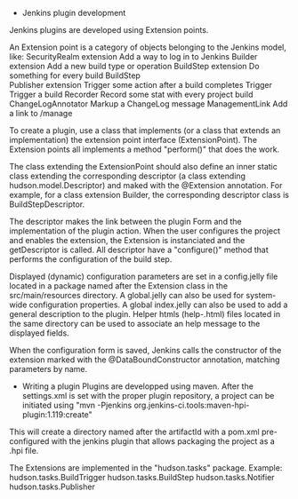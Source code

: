 * Jenkins plugin development

Jenkins plugins are developed using Extension points.

An Extension point is a category of objects belonging to the Jenkins model, like:
 SecurityRealm extension       Add a way to log in to Jenkins 
 Builder extension             Add a new build type or operation 
 BuildStep extension           Do something for every build  BuildStep    
 Publisher extension           Trigger some action after a build completes
 Trigger                       Trigger a build 
 Recorder                      Record some stat with every project build 
 ChangeLogAnnotator            Markup a ChangeLog message
 ManagementLink                Add a link to /manage

To create a plugin, use a class that implements (or a class that extends an implementation) the extension point interface (ExtensionPoint).
The Extension points all implements a method "perform()" that does the work.

The class extending the ExtensionPoint should also define an inner static class extending the corresponding descriptor (a class extending hudson.model.Descriptor) and maked with the @Extension annotation.
For example, for a class extension Builder, the corresponding descriptor class is BuildStepDescriptor<Builder>.

The descriptor makes the link between the plugin Form and the implementation of the plugin action.
When the user configures the project and enables the extension, the Extension is instanciated and the getDescriptor is called.
All descriptor have a "configure()" method that performs the configuration of the build step.

Displayed (dynamic) configuration parameters are set in a config.jelly file located in a package named after the Extension class in the src/main/resources directory.
A global.jelly can also be used for system-wide configuration properties.
A global index.jelly can also be used to add a general description to the plugin.
Helper htmls (help-<varName>.html) files located in the same directory can be used to associate an help message to the displayed fields.

When the configuration form is saved, Jenkins calls the constructor of the extension marked with the @DataBoundConstructor annotation, matching parameters by name.


* Writing a plugin
Plugins are developped using maven.
After the settings.xml is set with the proper plugin repository, a project can be initiated using "mvn -Pjenkins org.jenkins-ci.tools:maven-hpi-plugin:1.119:create"

This will create a directory named after the artifactId with a pom.xml pre-configured with the jenkins plugin that allows packaging the project as a .hpi file.

The Extensions are implemented in the "hudson.tasks" package.
Example:
  hudson.tasks.BuildTrigger
  hudson.tasks.BuildStep
  hudson.tasks.Notifier
  hudson.tasks.Publisher



